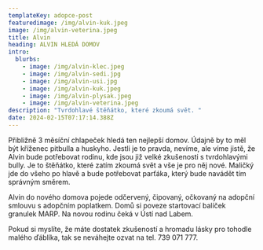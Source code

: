 ```yaml
---
templateKey: adopce-post
featuredimage: /img/alvin-kuk.jpeg
image: /img/alvin-veterina.jpeg
title: Alvin
heading: ALVIN HLEDÁ DOMOV
intro:
  blurbs:
    - image: /img/alvin-klec.jpeg
    - image: /img/alvin-sedi.jpg
    - image: /img/alvin-usi.jpg
    - image: /img/alvin-kuk.jpeg
    - image: /img/alvin-plysak.jpeg
    - image: /img/alvin-veterina.jpeg
description: "Tvrdohlavé štěňátko, které zkoumá svět. "
date: 2024-02-15T07:17:14.388Z
---
```

Přibližně 3 měsíční chlapeček hledá ten nejlepší domov. Údajně by to měl být kříženec pitbulla a huskyho. Jestli je to pravda, nevíme, ale víme jistě, že Alvin bude potřebovat rodinu, kde jsou již velké zkušenosti s tvrdohlavými bully. Je to štěňátko, které zatím zkoumá svět a vše je pro něj nové. Maličký jde do všeho po hlavě a bude potřebovat parťáka, který bude navádět tím správným směrem.

Alvin do nového domova pojede odčervený, čipovaný, očkovaný na adopční smlouvu s adopčním poplatkem. Domů si poveze startovací balíček granulek MARP. Na novou rodinu čeká v Ústí nad Labem.

Pokud si myslíte, že máte dostatek zkušeností a hromadu lásky pro tohodle malého ďáblíka, tak se neváhejte ozvat na tel. 739 071 777.
